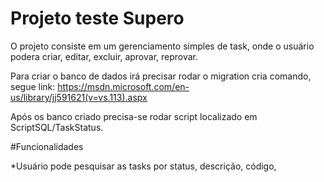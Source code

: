 # Projeto teste Supero

O projeto consiste em um gerenciamento simples de task, onde o usuário podera criar, editar, excluir, aprovar, reprovar.

Para criar o banco de dados irá precisar rodar o migration cria comando, segue link:
https://msdn.microsoft.com/en-us/library/jj591621(v=vs.113).aspx

Após os banco criado precisa-se rodar script localizado em ScriptSQL/TaskStatus.

#Funcionalidades

*Usuário pode pesquisar as tasks por status, descrição, código,
